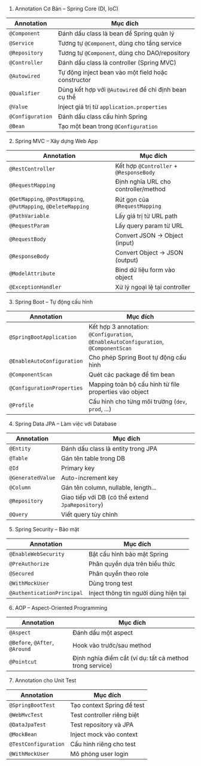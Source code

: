 1. Annotation Cơ Bản – Spring Core (DI, IoC)

| Annotation       | Mục đích                                              |
| ---------------- | ----------------------------------------------------- |
| `@Component`     | Đánh dấu class là bean để Spring quản lý              |
| `@Service`       | Tương tự `@Component`, dùng cho tầng service          |
| `@Repository`    | Tương tự `@Component`, dùng cho DAO/repository        |
| `@Controller`    | Đánh dấu class là controller (Spring MVC)             |
| `@Autowired`     | Tự động inject bean vào một field hoặc constructor    |
| `@Qualifier`     | Dùng kết hợp với `@Autowired` để chỉ định bean cụ thể |
| `@Value`         | Inject giá trị từ `application.properties`            |
| `@Configuration` | Đánh dấu class cấu hình Spring                        |
| `@Bean`          | Tạo một bean trong `@Configuration`                   |

2. Spring MVC – Xây dựng Web App

| Annotation                                                     | Mục đích                                |
| -------------------------------------------------------------- | --------------------------------------- |
| `@RestController`                                              | Kết hợp `@Controller` + `@ResponseBody` |
| `@RequestMapping`                                              | Định nghĩa URL cho controller/method    |
| `@GetMapping`, `@PostMapping`, `@PutMapping`, `@DeleteMapping` | Rút gọn của `@RequestMapping`           |
| `@PathVariable`                                                | Lấy giá trị từ URL path                 |
| `@RequestParam`                                                | Lấy query param từ URL                  |
| `@RequestBody`                                                 | Convert JSON -> Object (input)          |
| `@ResponseBody`                                                | Convert Object -> JSON (output)         |
| `@ModelAttribute`                                              | Bind dữ liệu form vào object            |
| `@ExceptionHandler`                                            | Xử lý ngoại lệ tại controller           |


3. Spring Boot – Tự động cấu hình

| Annotation                 | Mục đích                                                                             |
| -------------------------- | ------------------------------------------------------------------------------------ |
| `@SpringBootApplication`   | Kết hợp 3 annotation: `@Configuration`, `@EnableAutoConfiguration`, `@ComponentScan` |
| `@EnableAutoConfiguration` | Cho phép Spring Boot tự động cấu hình                                                |
| `@ComponentScan`           | Quét các package để tìm bean                                                         |
| `@ConfigurationProperties` | Mapping toàn bộ cấu hình từ file properties vào object                               |
| `@Profile`                 | Cấu hình cho từng môi trường (`dev`, `prod`, ...)                                    |

4. Spring Data JPA – Làm việc với Database

| Annotation        | Mục đích                                         |
| ----------------- | ------------------------------------------------ |
| `@Entity`         | Đánh dấu class là entity trong JPA               |
| `@Table`          | Gán tên table trong DB                           |
| `@Id`             | Primary key                                      |
| `@GeneratedValue` | Auto-increment key                               |
| `@Column`         | Gán tên column, nullable, length...              |
| `@Repository`     | Giao tiếp với DB (có thể extend `JpaRepository`) |
| `@Query`          | Viết query tùy chỉnh                             |

5. Spring Security – Bảo mật

| Annotation                 | Mục đích                             |
| -------------------------- | ------------------------------------ |
| `@EnableWebSecurity`       | Bật cấu hình bảo mật Spring          |
| `@PreAuthorize`            | Phân quyền dựa trên biểu thức        |
| `@Secured`                 | Phân quyền theo role                 |
| `@WithMockUser`            | Dùng trong test                      |
| `@AuthenticationPrincipal` | Inject thông tin người dùng hiện tại |


6. AOP – Aspect-Oriented Programming

| Annotation                     | Mục đích                                                 |
| ------------------------------ | -------------------------------------------------------- |
| `@Aspect`                      | Đánh dấu một aspect                                      |
| `@Before`, `@After`, `@Around` | Hook vào trước/sau method                                |
| `@Pointcut`                    | Định nghĩa điểm cắt (ví dụ: tất cả method trong service) |

7. Annotation cho Unit Test

| Annotation           | Mục đích                   |
| -------------------- | -------------------------- |
| `@SpringBootTest`    | Tạo context Spring để test |
| `@WebMvcTest`        | Test controller riêng biệt |
| `@DataJpaTest`       | Test repository và JPA     |
| `@MockBean`          | Inject mock vào context    |
| `@TestConfiguration` | Cấu hình riêng cho test    |
| `@WithMockUser`      | Mô phỏng user login        |



